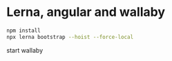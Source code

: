 # Lerna, angular and wallaby

```bash
npm install
npx lerna bootstrap --hoist --force-local
```

start wallaby